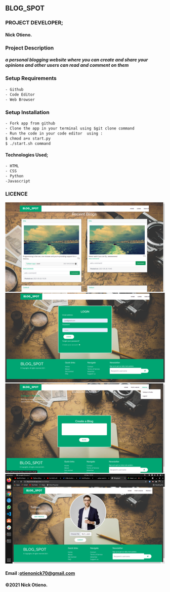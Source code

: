 ## BLOG_SPOT
### PROJECT DEVELOPER;
 #### Nick Otieno.

### Project Description
#### ***a personal blogging website where you can create and share your opinions and other users can read and comment on them***


### Setup Requirements
    - Github
    - Code Editor
    - Web Browser

### Setup Installation 
    - Fork app from github
    - Clone the app in your terminal using $git clone command
    - Run the code in your code editor  using :
    $ chmod a+x start.py
    $ ./start.sh command


#### Technologies Used;
    - HTML
    - CSS
    - Python
    -Javascript

### LICENCE

<img src="app/static/photos/number1.png">
<img src="app/static/photos/number2.png">
<img src="app/static/photos/number3.png">
<img src="app/static/photos/number4.png">





#### Email :otienonick70@gmail.com
#### &copy;2021 Nick Otieno.
